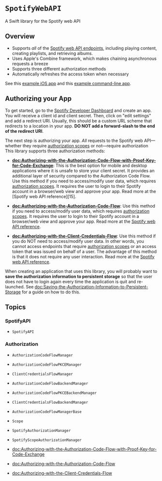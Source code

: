 # ``SpotifyWebAPI``

A Swift library for the Spotify web API

## Overview

* Supports *all* of the [Spotify web API endpoints][1], including playing content, creating playlists, and retrieving albums.
* Uses Apple's Combine framework, which makes chaining asynchronous requests a breeze
* Supports three different authorization methods
* Automatically refreshes the access token when necessary

See this [example iOS app][2] and this [example command-line app][3].

## Authorizing your App

To get started, go to the [Spotify Developer Dashboard][4] and create an app. You will receive a client id and client secret. Then, click on "edit settings" and add a redirect URI. Usually, this should be a custom URL scheme that redirects to a location in your app. **DO NOT add a forward-slash to the end of the redirect URI**.

The next step is authorizing your app. *All* requests to the Spotify web API—whether they require [authorization scopes][5] or not—require authorization This library supports three authorization methods:

* **<doc:Authorizing-with-the-Authorization-Code-Flow-with-Proof-Key-for-Code-Exchange>**: This is the best option for mobile and desktop applications where it is unsafe to store your client secret. It provides an additional layer of security compared to the Authorization Code Flow. Use this method if you need to access/modify user data, which requires [authorization scopes][5]. It requires the user to login to their Spotify account in a browser/web view and approve your app. Read more at the [Spotify web API reference][15].

* **<doc:Authorizing-with-the-Authorization-Code-Flow>**: Use this method if you need to access/modify user data, which requires [authorization scopes][5]. It requires the user to login to their Spotify account in a browser/web view and approve your app.  Read more at the [Spotify web API reference][3].
* **<doc:Authorizing-with-the-Client-Credentials-Flow>**: Use this method if you do NOT need to access/modify user data. In other words, you cannot access endpoints that require [authorization scopes][5] or an access token that was issued on behalf of a user. The advantage of this method is that it does not require any user interaction.  Read more at the [Spotify web API reference][4].

When creating an application that uses this library, you will probably want to **save the authorization information to persistent storage** so that the user does not have to login again every time the application is quit and re-launched. See <doc:Saving-the-Authorization-Information-to-Persistent-Storage> for a guide on how to do this.




## Topics

### SpotifyAPI

- ``SpotifyAPI``

### Authorization

- ``AuthorizationCodeFlowManager``
- ``AuthorizationCodeFlowPKCEManager``
- ``ClientCredentialsFlowManager``

- ``AuthorizationCodeFlowBackendManager``
- ``AuthorizationCodeFlowPKCEBackendManager``
- ``ClientCredentialsFlowBackendManager``

- ``AuthorizationCodeFlowManagerBase``

- ``Scope``
- ``SpotifyAuthorizationManager``
- ``SpotifyScopeAuthorizationManager``

- <doc:Authorizing-with-the-Authorization-Code-Flow-with-Proof-Key-for-Code-Exchange>
- <doc:Authorizing-with-the-Authorization-Code-Flow>
- <doc:Authorizing-with-the-Client-Credentials-Flow>

[1]: https://developer.spotify.com/documentation/web-api/reference/
[2]: https://github.com/Peter-Schorn/SpotifyAPIExampleApp
[3]: https://github.com/Peter-Schorn/SpotifyAPIExamples
[4]: https://developer.spotify.com/dashboard/login
[5]: https://developer.spotify.com/documentation/general/guides/scopes/


